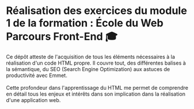 # Réalisation des exercices du module 1 de la formation : École du Web Parcours Front-End 🎓

Ce dépôt atteste de l'acquisition de tous les éléments nécessaires à la réalisation d'un code HTML propre. Il couvre tout, des différentes balises à la sémantique, du SEO (Search Engine Optimization) aux astuces de productivité avec Emmet. <br><br>
Cette profondeur dans l'apprentissage du HTML me permet de comprendre en détail tous les enjeux et intérêts dans son implication dans la réalisation d'une application web.

